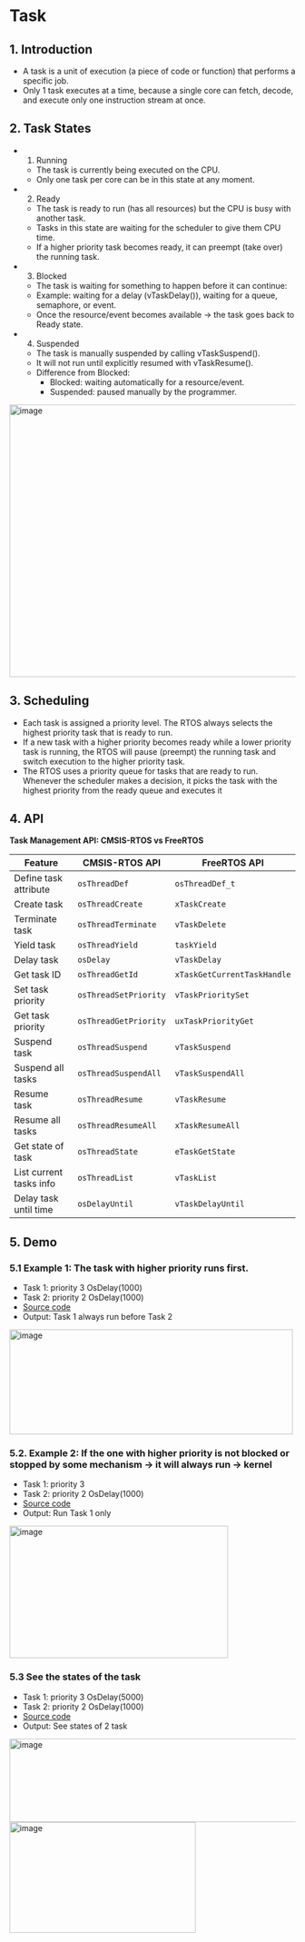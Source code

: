 # Task

## 1. Introduction

- A task is a unit of execution (a piece of code or function) that performs a specific job.
- Only 1 task executes at a time, because a single core can fetch, decode, and execute only one instruction stream at once.

## 2. Task States

- 1. Running 
  - The task is currently being executed on the CPU.
  - Only one task per core can be in this state at any moment.
- 2. Ready 
  - The task is ready to run (has all resources) but the CPU is busy with another task.
  - Tasks in this state are waiting for the scheduler to give them CPU time.
  - If a higher priority task becomes ready, it can preempt (take over) the running task.
- 3. Blocked 
  - The task is waiting for something to happen before it can continue:
  - Example: waiting for a delay (vTaskDelay()), waiting for a queue, semaphore, or event.
  - Once the resource/event becomes available → the task goes back to Ready state.
- 4. Suspended 
  - The task is manually suspended by calling vTaskSuspend().
  - It will not run until explicitly resumed with vTaskResume().
  - Difference from Blocked:
    - Blocked: waiting automatically for a resource/event.
    - Suspended: paused manually by the programmer.
   
<img width="638" height="480" alt="image" src="https://github.com/user-attachments/assets/b7825de5-5f23-4b8d-89dd-47a70354b1d0" />

## 3. Scheduling

- Each task is assigned a priority level. The RTOS always selects the highest priority task that is ready to run.
- If a new task with a higher priority becomes ready while a lower priority task is running, the RTOS will pause (preempt) the running task and switch execution to the higher priority task.
- The RTOS uses a priority queue for tasks that are ready to run. Whenever the scheduler makes a decision, it picks the task with the highest priority from the ready queue and executes it

## 4. API 

**Task Management API: CMSIS-RTOS vs FreeRTOS**

| **Feature**                | **CMSIS-RTOS API**     | **FreeRTOS API**          |
|-----------------------------|------------------------|----------------------------|
| Define task attribute       | `osThreadDef`          | `osThreadDef_t`            |
| Create task                 | `osThreadCreate`       | `xTaskCreate`              |
| Terminate task              | `osThreadTerminate`    | `vTaskDelete`              |
| Yield task                  | `osThreadYield`        | `taskYield`                |
| Delay task                  | `osDelay`              | `vTaskDelay`               |
| Get task ID                 | `osThreadGetId`        | `xTaskGetCurrentTaskHandle`|
| Set task priority           | `osThreadSetPriority`  | `vTaskPrioritySet`         |
| Get task priority           | `osThreadGetPriority`  | `uxTaskPriorityGet`        |
| Suspend task                | `osThreadSuspend`      | `vTaskSuspend`             |
| Suspend all tasks           | `osThreadSuspendAll`   | `vTaskSuspendAll`          |
| Resume task                 | `osThreadResume`       | `vTaskResume`              |
| Resume all tasks            | `osThreadResumeAll`    | `xTaskResumeAll`           |
| Get state of task           | `osThreadState`        | `eTaskGetState`            |
| List current tasks info     | `osThreadList`         | `vTaskList`                |
| Delay task until time       | `osDelayUntil`         | `vTaskDelayUntil`          |

## 5. Demo 

### 5.1 Example 1: The task with higher priority runs first.

- Task 1: priority 3 OsDelay(1000)
- Task 2: priority 2 OsDelay(1000)
- [Source code](Example_1/main.c) 
- Output: Task 1 always run before Task 2

<img width="499" height="185" alt="image" src="https://github.com/user-attachments/assets/77ff4639-b851-4cc2-9970-c975260b3b48" />

### 5.2. Example 2: If the one with higher priority is not blocked or stopped by some mechanism → it will always run → kernel

- Task 1: priority 3 
- Task 2: priority 2 OsDelay(1000)
- [Source code](Example_2/main.c) 
- Output: Run Task 1 only

<img width="385" height="233" alt="image" src="https://github.com/user-attachments/assets/6ffaa1bb-6ed1-4a02-b706-14cc707874c7" />

### 5.3 See the states of the task

- Task 1: priority 3 OsDelay(5000)
- Task 2: priority 2 OsDelay(1000)
- [Source code](Example_3/main.c) 
- Output: See states of 2 task

<img width="1036" height="147" alt="image" src="https://github.com/user-attachments/assets/317fd17d-bf04-413a-858c-1f4d5c67be23" />

<img width="328" height="195" alt="image" src="https://github.com/user-attachments/assets/d3ef184a-36e8-4b1e-bad7-653ea830c8bc" />



